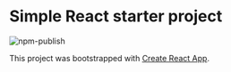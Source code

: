 # Simple React starter project

![npm-publish](https://github.com/adriano-lemos-dev/react-starter/workflows/npm-publish/badge.svg)

This project was bootstrapped with [Create React App](https://github.com/facebook/create-react-app).

